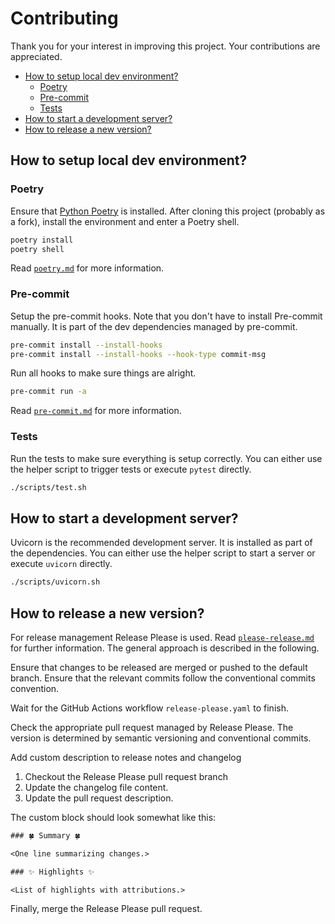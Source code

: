 # Contributing

Thank you for your interest in improving this project. Your contributions are
appreciated.

<!--TOC-->

- [How to setup local dev environment?](#how-to-setup-local-dev-environment)
  - [Poetry](#poetry)
  - [Pre-commit](#pre-commit)
  - [Tests](#tests)
- [How to start a development server?](#how-to-start-a-development-server)
- [How to release a new version?](#how-to-release-a-new-version)

<!--TOC-->

## How to setup local dev environment?

### Poetry

Ensure that [Python Poetry](https://python-poetry.org/) is installed. After
cloning this project (probably as a fork), install the environment and enter a
Poetry shell.

```sh
poetry install
poetry shell
```

Read [`poetry.md`](poetry.md) for more information.

### Pre-commit

Setup the pre-commit hooks. Note that you don't have to install Pre-commit
manually. It is part of the dev dependencies managed by pre-commit.

```sh
pre-commit install --install-hooks
pre-commit install --install-hooks --hook-type commit-msg
```

Run all hooks to make sure things are alright.

```sh
pre-commit run -a
```

Read [`pre-commit.md`](pre-commit.md) for more information.

### Tests

Run the tests to make sure everything is setup correctly. You can either use the
helper script to trigger tests or execute `pytest` directly.

```sh
./scripts/test.sh
```

## How to start a development server?

Uvicorn is the recommended development server. It is installed as part of the
dependencies. You can either use the helper script to start a server or execute
`uvicorn` directly.

```sh
./scripts/uvicorn.sh
```

## How to release a new version?

For release management Release Please is used. Read
[`please-release.md`](./please-release.md) for further information. The general
approach is described in the following.

Ensure that changes to be released are merged or pushed to the default branch.
Ensure that the relevant commits follow the conventional commits convention.

Wait for the GitHub Actions workflow `release-please.yaml` to finish.

Check the appropriate pull request managed by Release Please. The version is
determined by semantic versioning and conventional commits.

Add custom description to release notes and changelog

1. Checkout the Release Please pull request branch
2. Update the changelog file content.
3. Update the pull request description.

The custom block should look somewhat like this:

```txt
### 🍀 Summary 🍀

<One line summarizing changes.>

### ✨ Highlights ✨

<List of highlights with attributions.>
```

Finally, merge the Release Please pull request.
